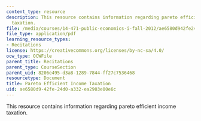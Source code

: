 ```yaml
---
content_type: resource
description: This resource contains information regarding pareto efficient income
  taxation.
file: /media/courses/14-471-public-economics-i-fall-2012/ae6580d942fe24d0a332ea2903e00e6c_MIT14_471F12_Pareto_pres.pdf
file_type: application/pdf
learning_resource_types:
- Recitations
license: https://creativecommons.org/licenses/by-nc-sa/4.0/
ocw_type: OCWFile
parent_title: Recitations
parent_type: CourseSection
parent_uid: 8206e495-d3a8-1289-7844-ff27c7536468
resourcetype: Document
title: Pareto Efficient Income Taxation
uid: ae6580d9-42fe-24d0-a332-ea2903e00e6c
---
```

This resource contains information regarding pareto efficient income taxation.
